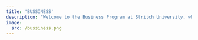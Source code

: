 ```yaml
---
title: 'BUSSINESS'
description: "Welcome to the Business Program at Stritch University, where we prepare the next generation of business leaders and innovators. Our program is designed to provide students with a comprehensive understanding of the business world, combining theoretical knowledge with practical skills to ensure success in today's dynamic and competitive environment."
image:
  src: /bussiness.png
---
```


